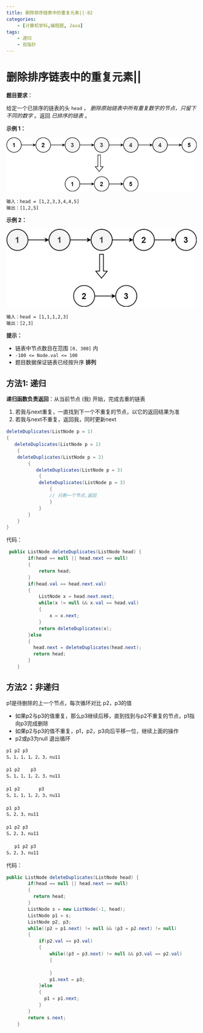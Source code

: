```yaml
---
title: 删除排序链表中的重复元素||-82
categories:
    - [计算机学科,编程题, Java]
tags:
    - 递归
    - 双指针
---
```


# 删除排序链表中的重复元素||

**题目要求**：

给定一个已排序的链表的头 `head` ， *删除原始链表中所有重复数字的节点，只留下不同的数字* 。返回 *已排序的链表* 。

 

**示例 1：**

![img](https://raw.githubusercontent.com/PigPigLetsGo/imeages/master/202401021131835.jpeg)

```
输入：head = [1,2,3,3,4,4,5]
输出：[1,2,5]
```

**示例 2：**

![img](https://raw.githubusercontent.com/PigPigLetsGo/imeages/master/202401021131961.jpeg)

```
输入：head = [1,1,1,2,3]
输出：[2,3]
```

 

**提示：**

-  链表中节点数目在范围 `[0, 300]` 内
-  `-100 <= Node.val <= 100`
-  题目数据保证链表已经按升序 **排列**

## 方法1: 递归

**递归函数负责返回**：从当前节点 (我) 开始，完成去重的链表

1.  若我与next重复，一直找到下一个不重复的节点，以它的返回结果为准
2.  若我与next不重复，返回我，同时更新next

```java
deleteDuplicates(ListNode p = 1)
{
   deleteDuplicates(ListNode p = 1)
	{
   	deleteDuplicates(ListNode p = 2)
		{
 		   deleteDuplicates(ListNode p = 3)
			{
   			deleteDuplicates(ListNode p = 3)
				{
   				// 只剩一个节点,返回
				}
			}
		}
	}
}
```

代码：

```java
 public ListNode deleteDuplicates(ListNode head) {
        if(head == null || head.next == null)
        {
            return head;
        }
        if(head.val == head.next.val)
        {
            ListNode x = head.next.next;
            while(x != null && x.val == head.val)
            {
                x = x.next;
            }
            return deleteDuplicates(x);
        }else
        {
          head.next = deleteDuplicates(head.next);
          return head;
        }
    }
```

## 方法2：非递归

p1是待删除的上一个节点，每次循环对比 p2，p3的值

-  如果p2与p3的值重复，那么p3继续后移，直到找到与p2不重复的节点，p1指向p3完成删除
-  如果p2与p3的值不重复，p1，p2，p3向后平移一位，继续上面的操作
-  p2或p3为null 退出循环

```tex
p1 p2 p3
S，1，1，1，2，3，nu11

p1 p2    p3
S，1，1，1，2，3，nu11

p1 p2       p3
S，1，1，1，2，3，nu11

p1 p3
S，2，3，nu11

p1 p2 p3
S，2，3，nu11

   p1 p2 p3
S，2，3，nu11
```



代码：

```java
public ListNode deleteDuplicates(ListNode head) {
        if(head == null || head.next == null)
        {
          return head;
        }
        ListNode s = new ListNode(-1, head);
        ListNode p1 = s;
        ListNode p2, p3;
        while((p2 = p1.next) != null && (p3 = p2.next) != null)
        {
            if(p2.val == p3.val)
            {
                while((p3 = p3.next) != null && p3.val == p2.val)
                {
                    
                }
                p1.next = p3;
            }else
            {
              p1 = p1.next;
            }
        }
        return s.next;
    }
```

